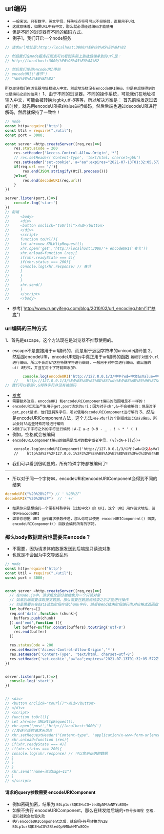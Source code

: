 ## url编码
* `一般来说，只有数字，英文字母，特殊标点符号可以不经编码，直接用于URL`
* `这就意味着，如果URL中有中文，那么就必须经过编码才能使用`
* 但是不同的浏览器有不同的编码方式。
* 例子1，我们开启一个node服务
```javascript
// 请求url地址是:http://localhost:3000/%E6%98%A5%E8%8A%82

// 然后我们在node服务打断点可以看到实际上到达后端拿到的url是：
// http://localhost:3000/%E6%98%A5%E8%8A%82

// 然后我们使用encodeURI得到
// encodeURI("春节")
// "%E6%98%A5%E8%8A%82"
```
`所以即使我们在浏览器地址栏输入中文，然后地址栏没有encodeURI编码，但是在后端得到的也是编码之后的结果！`
1、由于不同的浏览器，不同的操作系统，可能我们在地址栏输入中文，可能会被转换为gbk,utf-8等等，所以解决方案是：
首先前端发送过去的时候，就先用encodeURI把sValue进行编码，然后后端也通过decodeURI进行解码，然后就保持了一致性！
```javascript
// node
const http=require('http')
const Util = require("./util");
const port = 3000;

const server =http.createServer((req,res)=>{
    res.statusCode = 200
    res.setHeader('Access-Control-Allow-Origin','*')
    // res.setHeader('Content-Type', 'text/html; charset=gbk')
    res.setHeader('set-cookie','a="aa";expires="2021-07-13T01:32:05.572Z";HttpOnly')
    if(req.url === '/'){
        res.end(JSON.stringify(Util.process()))
    }else{
        res.end(decodeURI(req.url))
    }
})

server.listen(port,()=>{
    console.log('start')
})
// 前端
//     <body>
//     <div>
//     <button onclick="toUrl()">点击</button>
//     </div>
//     <script>
//     function toUrl(){
//     let xhr=new XMLHttpRequest();
//     xhr.open('get','http://localhost:3000/'+ encodeURI('春节'))
//     xhr.onload=function (res){
//     if(xhr.readyState === 4){
//     if(xhr.status === 200){
//     console.log(xhr.response) // 春节
//     }
//     }
//     }
//     xhr.send()
//     }
//     </script>
//     </body>
```

* 参考['http://www.ruanyifeng.com/blog/2010/02/url_encoding.html']("参考")

### url编码的三种方式
1、首先是escape，这个方法现在是浏览器不推荐使用的。
* escape不是直接用于url编码的，而是用于返回字符串的unicode编码值
2、然后是encodeURI，encodeURI是js中真正用于url编码的函数
  `着眼于对整个url进行编码，所以不会对&?这些特殊字符进行编码，一般用于对中文进行编码，输出值的utf-8形式，并且在每个字符前面添加%`
```javascript
        console.log(encodeURI('http://127.0.0.1/3/中午?wd=中文&sValue=中文'))
    //    http://127.0.0.1/3/%E4%B8%AD%E5%8D%88?wd=%E4%B8%AD%E6%96%87&sValue=%E4%B8%AD%E6%96%87
// 我们可以看到?,&特殊字符并没有被编码
```
* [参考]("https://developer.mozilla.org/zh-CN/docs/Web/JavaScript/Reference/Global_Objects/encodeURI")
* `需要额外注意，encodeURI 和encodeURIComponent编码的范围哦是不一样的！`
* `encodeURI无法产生用于get,post请求的uri；因为对于xhr,&+不会被编码；但是对于get,post请求，他们是特殊字符，所以使用decodeURIComponent进行编码`
3、然后是encodeURIComponent方法，这个方法`用于对url的个别组成部分进行编码，所以会对?&这些特殊符号进行编码`
* `对除了以下字符之外的字符进行编码：A-Z a-z 0-9 - _ . ! ~ * ' ( )`
* 例如，空格就会被编码
* `encodeURIComponent编码的结果是成对的数字或者字母，(%[\dA-F]{2})+`
```html
    console.log(encodeURIComponent('http://127.0.0.1/3/中午?wd=中文&sValue=中文'))
    //    http%3A%2F%2F127.0.0.1%2F3%2F%E4%B8%AD%E5%8D%88%3Fwd%3D%E4%B8%AD%E6%96%87%26sValue%3D%E4%B8%AD%E6%96%87
```
* 我们可以看到很明显的，所有特殊字符都被编码了!
---
* 所以对于同一个字符串，encodeURI和encodeURIComponent会得到不同的结果
```js
decodeURI("%20%2B%2F") // ' %2B%2F' 
decodeURI("%20%2B%2F")  // ' +/'
```
* `如果你只是想编码一个带有特殊字符（比如中文）的 URI，这个 URI 用作请求地址，请使用encodeURI`
* `如果你想把 URI 当作请求参数传递，那么你可以使用 encodeURIComponent() 函数。encodeURIComponent() 函数会编码所有的字符。`


### 那么body数据是否也需要先encode？
* 不需要，因为请求体的数据发送到后端是只读流对象
* 也就是不会因为中文导致乱码
```javascript
// node
const http=require('http')
const Util = require("./util");
const port = 3000;


const server =http.createServer((req,res)=>{
  // 在node.js中，请求报文部分被抽象为一个只读对象
  // 如果后端需要读取报文数据，那么需要在数据流结束之后才能进行操作
  // 但是需要先在data读取阶段存储chunk字符，然后在end结束阶段编码为对应格式返回给前端
  let buffers=[]
  req.on('data',function (chunk){
    buffers.push(chunk)
  }).on('end',function (){
    let buffer=Buffer.concat(buffers).toString('utf-8')
    res.end(buffer)
  })

  res.statusCode = 200
  res.setHeader('Access-Control-Allow-Origin','*')
  res.setHeader('Content-Type', 'text/html; charset=utf-8')
  res.setHeader('set-cookie','a="aa";expires="2021-07-13T01:32:05.572Z";HttpOnly')
})


server.listen(port,()=>{
  console.log('start')
})


// <div>
// <button onclick="toUrl()">点击</button>
// </div>
// <script>
// function toUrl(){
// let xhr=new XMLHttpRequest();
// xhr.open('post','http://localhost:3000/')
// //发送合适的请求头信息
// xhr.setRequestHeader("Content-type", "application/x-www-form-urlencoded");
// xhr.onload=function (res){
// if(xhr.readyState === 4){
// if(xhr.status === 200){
// console.log(xhr.response) // 可以拿到正确的数据
// }
// }
// }
// xhr.send("name=测试&age=11")
// }
// </script>
```

#### 请求的query参数需要 encodeURIComponent
* 例如密码加密，结果为
`B0ip1urSQK3HuCO+ledQpNMUwNMYu8OQ=`
* 如果不执行 encodeURIComponent，那么在转发给后端的`+符号会编程 空格，密码就就会校验失败`
* `执行encodeURIComponent之后，就会把+符号转换为%2B`
`B0ip1urSQK3HuCO%2BledQpNMUwNMYu8OQ=`



